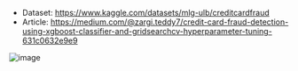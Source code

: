 - Dataset: https://www.kaggle.com/datasets/mlg-ulb/creditcardfraud
- Article: https://medium.com/@zargi.teddy7/credit-card-fraud-detection-using-xgboost-classifier-and-gridsearchcv-hyperparameter-tuning-631c0632e9e9
  
![image](https://github.com/user-attachments/assets/5fe22393-e66e-437c-9346-86cb117fc756)


